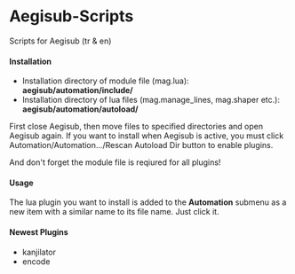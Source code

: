 # Aegisub-Scripts
Scripts for Aegisub (tr & en)

#### Installation
* Installation directory of module file (mag.lua): **aegisub/automation/include/**
* Installation directory of lua files (mag.manage_lines, mag.shaper etc.): **aegisub/automation/autoload/**

First close Aegisub, then move files to specified directories and open Aegisub again. If you want to install when Aegisub is active, you must click Automation/Automation.../Rescan Autoload Dir button to enable plugins.

And don't forget the module file is reqiured for all plugins!

#### Usage
The lua plugin you want to install is added to the **Automation** submenu as a new item with a similar name to its file name. Just click it.

#### Newest Plugins
* kanjilator
* encode
